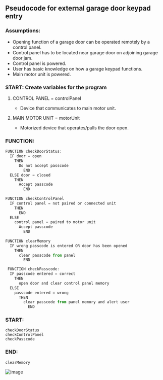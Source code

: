 ## Pseudocode for external garage door keypad entry 

### Assumptions:
  - Opening function of a garage door can be operated remotely by a control panel.
  - Control panel has to be located near garage door on adjoining garage door jam.
  - Control panel is powered.
  - User has basic knowledge on how a garage keypad functions.
  - Main motor unit is powered.


### START: Create variables for the program
1. CONTROL PANEL = controlPanel
    - Device that communicates to main motor unit.

2. MAIN MOTOR UNIT = motorUnit
    - Motorized device that operates/pulls the door open.  


### FUNCTION:
 
```js
FUNCTION checkDoorStatus:
  IF door = open
    THEN
      Do not accept passcode
        END
  ELSE door = closed
    THEN
      Accept passcode
        END
        
FUNCTION checkControlPanel
  IF control panel = not paired or connected unit
    THEN
      END
  ELSE 
    control panel = paired to motor unit
      Accept passcode
        END
      
FUNCTION clearMemory
  IF wrong passcode is entered OR door has been opened
    THEN
      clear passcode from panel
        END

 FUNCTION checkPasscode:
  IF passcode entered = correct
    THEN
      open door and clear control panel memory     
  ELSE 
    passcode entered = wrong  
      THEN
        clear passcode from panel memory and alert user
          END
 ```
 
 
 ### START:
 ```
 checkDoorStatus
 checkControlPanel
 checkPasscode
 ```
 
 ### END:
 ```
 clearMemory
 ```
 
![image](https://user-images.githubusercontent.com/101759410/189179621-ff23df61-89fc-4b74-9b3e-10f0a6d956a6.png)
